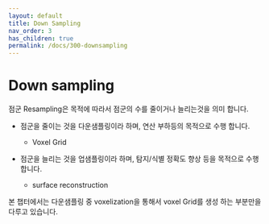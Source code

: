 ```yaml
---
layout: default
title: Down Sampling
nav_order: 3
has_children: true
permalink: /docs/300-downsampling
---
```



Down sampling
====================

점군 Resampling은 목적에 따라서 점군의 수를 줄이거나 늘리는것을 의미 합니다.

- 점군을 줄이는 것을 다운샘플링이라 하며, 연산 부하등의 목적으로 수행 합니다.
  - Voxel Grid

- 점군을 늘리는 것을 업샘플링이라 하며, 탐지/식별 정확도 향상 등을 목적으로 수행 합니다.
  - surface reconstruction

본 챕터에서는 다운샘플링 중 voxelization을 통해서 voxel Grid를 생성 하는 부분만을 다루고 있습니다.
